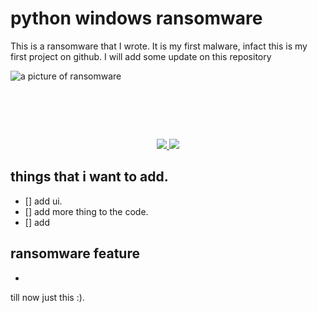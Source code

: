 # python windows ransomware
This is a ransomware that I wrote. It is my first malware, infact this is my first project on github.
I will add some update on this repository

![a picture of ransomware]("https://pasteboard.co/nydeGQ0wLL1h.jpg")

<h1 align="center">
  <br>
  <a <img src="https://pasteboard.co/nydeGQ0wLL1h.jpg"></a>

</h1>

<p align="center">
  <a href="http://python.org">
    <img src="https://img.shields.io/badge/python-v3.8-blue">
  </a>

  <a href="https://www.microsoft.com/de-de/">
    <img src="https://img.shields.io/badge/platform-Windows 10 | 8.1-red">
  </a>
</p>


## things that i want to add.
- [] add ui.
- [] add more thing to the code.
- [] add 


## ransomware feature
-
till now just this :). 
